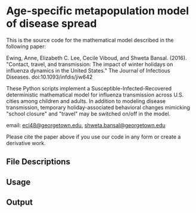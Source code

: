 # Age-specific metapopulation model of disease spread 
This is the source code for the mathematical model described in the following paper:

Ewing, Anne, Elizabeth C. Lee, Cecile Viboud, and Shweta Bansal. (2016). "Contact, travel, and transmission: The impact of winter holidays on influenza dynamics in the United States." The Journal of Infectious Diseases. doi:10.1093/infdis/jiw642

These Python scripts implement a Susceptible-Infected-Recovered deterministic mathematical model for influenza transmission across U.S. cities among children and adults. In addition to modeling disease transmission, temporary holiday-associated behavioral changes mimicking "school closure" and "travel" may be switched on/off in the model.

email: ecl48@georgetown.edu, shweta.bansal@georgetown.edu

Please cite the paper above if you use our code in any form or create a derivative work.

## File Descriptions

## Usage

## Output
